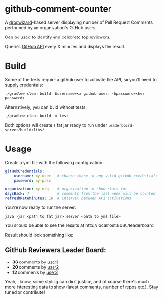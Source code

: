 github-comment-counter
======================

A [dropwizard](https://github.com/codahale/dropwizard)-based server displaying number of Pull Request Comments performed by an organization's GitHub users.

Can be used to identify and celebrate top reviewers.

Queries [GitHub API](http://developer.github.com/v3/) every X minutes and displays the result.

Build
=====
Some of the tests require a github user to activate the API, so you'll need to supply credentials:
```
./gradlew clean build -Dusername=<a github user> -Dpassword=<her password>
```

Alternatively, you can buid without tests:
```
./gradlew clean build -x test
```

Both options will create a fat jar ready to run under ``` leaderboard-server/build/libs/ ```


Usage
=====
Create a yml file with the following configuration:
```yml
gitHubCredentials:
    username: my-user   # change these to any valid github credentials
    password: my-pass

organization: my-org    # organization to show stats for
daysBack: 7             # comments from the last week will be counted
refreshRateMinutes: 10  # interval between API activations
```

You're now ready to run the server:
```
java -jar <path to fat jar> server <path to yml file>
```

You should be able to see the results at http://localhost:8080/leaderboard

Result should look something like:
    <h2>GitHub Reviewers Leader Board:</h2>
    <ul>
        <li><b>36</b> comments by <a href="https://github.com/user1" target="_blank">user1</a></li>
        <li><b>20</b> comments by <a href="https://github.com/user2" target="_blank">user2</a></li>
        <li><b>12</b> comments by <a href="https://github.com/user3" target="_blank">user3</a></li>
    </ul>
    
Yeah, I know, some styling can do it justice, and of course there's much more interesting data to show (latest comments, number of repos etc.). Stay tuned or contribute!
    
